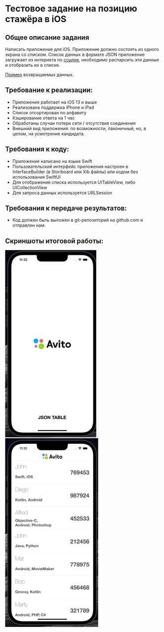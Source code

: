 # Тестовое задание на позицию стажёра в iOS
## Общее описание задания

Написать приложение для iOS. Приложение должно состоять из одного экрана со списком. Список данных в формате JSON приложение загружает из интернета по [ссылке](https://run.mocky.io/v3/1d1cb4ec-73db-4762-8c4b-0b8aa3cecd4c), необходимо распарсить эти данные и отобразить их в списке.

[Пример](https://github.com/avito-tech/ios-trainee-problem-2021/blob/main/response_example.json) возвращаемых данных.

## Требование к реализации:

* Приложение работает на iOS 13 и выше
* Реализована поддержка iPhone и iPad
* Список отсортирован по алфавиту
* Кэширование ответа на 1 час
* Обработаны случаи потери сети / отсутствия соединения
* Внешний вид приложения: по возможности, лаконичный, но, в целом, на усмотрение кандидата.

## Требования к коду:
* Приложение написано на языке Swift
* Пользовательский интерфейс приложения настроен в InterfaceBuilder (в Storiboard или Xib файлы) или кодом без использования SwiftUI
* Для отображения списка используется UITableView, либо UICollectionView
* Для запроса данных используется URLSession

## Требования к передаче результатов:
* Код должен быть выложен в git-репозиторий на github.com и отправлен нам.

## Скриншоты итоговой работы:
![Screenshot](screenshot2.png)
![Screenshot](screenshot1.png)

